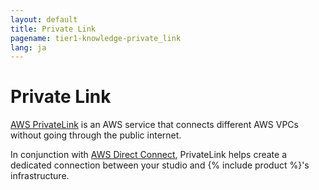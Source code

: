 ```yaml
---
layout: default
title: Private Link
pagename: tier1-knowledge-private_link
lang: ja
---
```


# Private Link

[AWS PrivateLink](https://aws.amazon.com/privatelink/) is an AWS service that connects different AWS VPCs without going through the public internet. 

In conjunction with [AWS Direct Connect](./direct_connect.md), PrivateLink helps create a dedicated connection between your studio and {% include product %}'s infrastructure.
